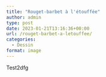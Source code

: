 ```yaml
---
title: "Rouget-barbet à l'étouffée"
author: admin
type: post
date: 2023-01-21T13:16:36+00:00
url: /rouget-barbet-a-letouffee/
categories:
  - Dessin
format: image
---
```

Test2dfg